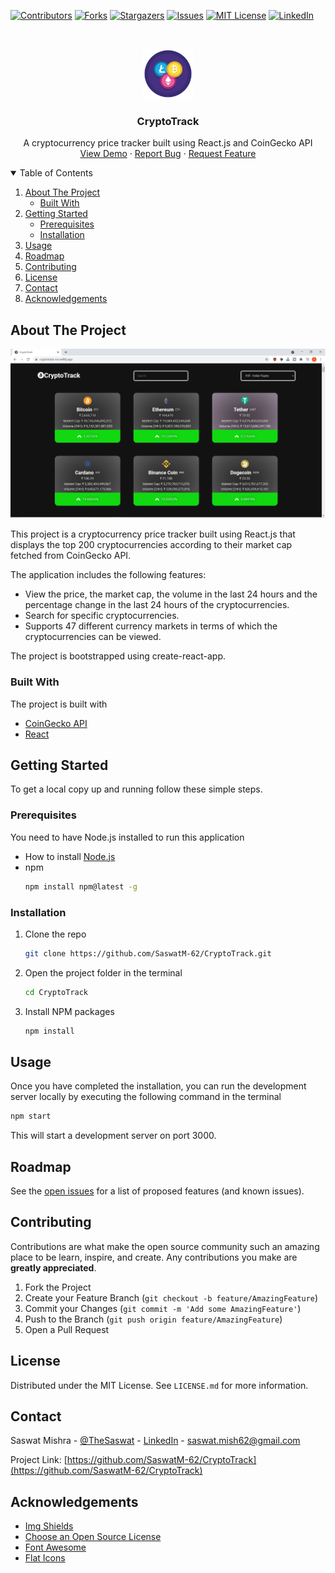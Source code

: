  [![Contributors][contributors-shield]][contributors-url]
  [![Forks][forks-shield]][forks-url]
  [![Stargazers][stars-shield]][stars-url]
  [![Issues][issues-shield]][issues-url]
  [![MIT License][license-shield]][license-url]
  [![LinkedIn][linkedin-shield]][linkedin-url]



<!-- PROJECT LOGO -->
<br />
<p align="center">
  <a href="https://github.com/othneildrew/Best-README-Template">
    <img src="images/cryptocurrency.png" alt="Logo" width="80" height="80">
  </a>

  <h3 align="center">CryptoTrack</h3>

  <p align="center">
    A cryptocurrency price tracker built using React.js and CoinGecko API
    <br />
    <a href="https://cryptotrack-sm.netlify.app/">View Demo</a>
    ·
    <a href="https://github.com/othneildrew/Best-README-Template/issues">Report Bug</a>
    ·
    <a href="https://github.com/othneildrew/Best-README-Template/issues">Request Feature</a>
  </p>
</p>



<!-- TABLE OF CONTENTS -->
<details open="open">
  <summary>Table of Contents</summary>
  <ol>
    <li>
      <a href="#about-the-project">About The Project</a>
      <ul>
        <li><a href="#built-with">Built With</a></li>
      </ul>
    </li>
    <li>
      <a href="#getting-started">Getting Started</a>
      <ul>
        <li><a href="#prerequisites">Prerequisites</a></li>
        <li><a href="#installation">Installation</a></li>
      </ul>
    </li>
    <li><a href="#usage">Usage</a></li>
    <li><a href="#roadmap">Roadmap</a></li>
    <li><a href="#contributing">Contributing</a></li>
    <li><a href="#license">License</a></li>
    <li><a href="#contact">Contact</a></li>
    <li><a href="#acknowledgements">Acknowledgements</a></li>
  </ol>
</details>



<!-- ABOUT THE PROJECT -->
## About The Project

[![Product Name Screen Shot][product-screenshot]](https://cryptotrack-sm.netlify.app/)

This project is a cryptocurrency price tracker built using React.js that displays the top 200 cryptocurrencies according to their market cap fetched from CoinGecko API. 

The application includes the following features:
* View the price, the market cap, the volume in the last 24 hours and the percentage change in the last 24 hours of the cryptocurrencies.
* Search for specific cryptocurrencies.
* Supports 47 different currency markets in terms of which the cryptocurrencies can be viewed.

The project is bootstrapped using create-react-app.  
  
      
### Built With

The project is built with
* [CoinGecko API](https://www.coingecko.com/en/api)
* [React](https://reactjs.org/)

  

<!-- GETTING STARTED -->
## Getting Started

To get a local copy up and running follow these simple steps.

### Prerequisites

You need to have Node.js installed to run this application  
* How to install [Node.js](https://nodejs.org/en/)
* npm
  ```sh
  npm install npm@latest -g
  ```
  
  
### Installation

1. Clone the repo
   ```sh
   git clone https://github.com/SaswatM-62/CryptoTrack.git
   ```
2. Open the project folder in the terminal
   ```sh
   cd CryptoTrack
   ```
3. Install NPM packages
   ```sh
   npm install
   ```
  
  
<!-- USAGE EXAMPLES -->
## Usage

Once you have completed the installation, you can run the development server locally by executing the following command in the terminal
   ```sh
   npm start
   ```
This will start a development server on port 3000.

<!-- ROADMAP -->
## Roadmap

See the [open issues](https://github.com/othneildrew/Best-README-Template/issues) for a list of proposed features (and known issues).



<!-- CONTRIBUTING -->
## Contributing

Contributions are what make the open source community such an amazing place to be learn, inspire, and create. Any contributions you make are **greatly appreciated**.

1. Fork the Project
2. Create your Feature Branch (`git checkout -b feature/AmazingFeature`)
3. Commit your Changes (`git commit -m 'Add some AmazingFeature'`)
4. Push to the Branch (`git push origin feature/AmazingFeature`)
5. Open a Pull Request



<!-- LICENSE -->
## License

Distributed under the MIT License. See `LICENSE.md` for more information.



<!-- CONTACT -->
## Contact

Saswat Mishra - [@TheSaswat](https://twitter.com/TheSaswat) - [LinkedIn][linkedin-url] - saswat.mish62@gmail.com

Project Link: [https://github.com/SaswatM-62/CryptoTrack](https://github.com/SaswatM-62/CryptoTrack)



<!-- ACKNOWLEDGEMENTS -->
## Acknowledgements
* [Img Shields](https://shields.io)
* [Choose an Open Source License](https://choosealicense.com)
* [Font Awesome](https://fontawesome.com)
* [Flat Icons](https://flat-icons.com/)


<!-- MARKDOWN LINKS & IMAGES -->
<!-- https://www.markdownguide.org/basic-syntax/#reference-style-links -->
[contributors-shield]: https://img.shields.io/github/contributors/SaswatM-62/CryptoTrack?color=Green&style=for-the-badge
[contributors-url]: https://github.com/SaswatM-62/CryptoTrack/graphs/contributors
[forks-shield]: https://img.shields.io/github/forks/SaswatM-62/CryptoTrack?style=for-the-badge
[forks-url]: https://github.com/SaswatM-62/CryptoTrack/network/members
[stars-shield]: https://img.shields.io/github/stars/SaswatM-62/CryptoTrack?style=for-the-badge
[stars-url]: https://github.com/SaswatM-62/CryptoTrack/stargazers
[issues-shield]: https://img.shields.io/github/issues/SaswatM-62/CryptoTrack?style=for-the-badge
[issues-url]: https://github.com/SaswatM-62/issues
[license-shield]: https://img.shields.io/github/license/SaswatM-62/CryptoTrack?style=for-the-badge
[license-url]: https://github.com/SaswatM-62/CryptoTrack/blob/main/LICENSE.md
[linkedin-shield]: https://img.shields.io/badge/-LinkedIn-black.svg?style=for-the-badge&logo=linkedin&colorB=555
[linkedin-url]: https://linkedin.com/in/saswatmishra71
[product-screenshot]: images/screenshot.png
